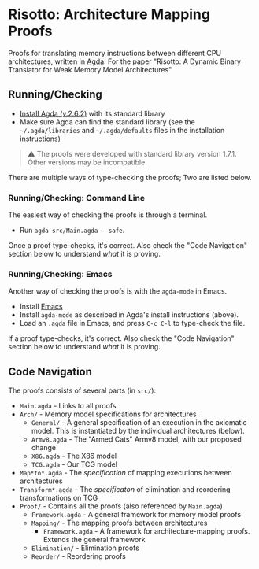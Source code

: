 # Risotto: Architecture Mapping Proofs

Proofs for translating memory instructions between different CPU architectures, written in [Agda](https://agda.readthedocs.io/). For the paper "Risotto: A Dynamic Binary Translator for Weak Memory Model Architectures"


## Running/Checking

* [Install Agda (v.2.6.2)](https://agda.readthedocs.io/en/v2.6.2/getting-started/installation.html) with its standard library
* Make sure Agda can find the standard library (see the `~/.agda/libraries` and `~/.agda/defaults` files in the installation instructions)

> :warning: The proofs were developed with standard library version 1.7.1. Other versions may be incompatible.

There are multiple ways of type-checking the proofs; Two are listed below.


### Running/Checking: Command Line

The easiest way of checking the proofs is through a terminal.

* Run `agda src/Main.agda --safe`.

Once a proof type-checks, it's correct. Also check the "Code Navigation" section below to understand *what* it is proving.


### Running/Checking: Emacs

Another way of checking the proofs is with the `agda-mode` in Emacs.

* Install [Emacs](https://www.gnu.org/software/emacs/)
* Install `agda-mode` as described in Agda's install instructions (above).
* Load an `.agda` file in Emacs, and press `C-c C-l` to type-check the file.

If a proof type-checks, it's correct. Also check the "Code Navigation" section below to understand *what* it is proving.


## Code Navigation

The proofs consists of several parts (in `src/`):

* `Main.agda` - Links to all proofs
* `Arch/` - Memory model specifications for architectures
  * `General/` - A general specification of an execution in the axiomatic model. This is instantiated by the individual architectures (below).
  * `Armv8.agda` - The "Armed Cats" Armv8 model, with our proposed change
  * `X86.agda` - The X86 model
  * `TCG.agda` - Our TCG model
* `Map*to*.agda` - The *specification* of mapping executions between architectures
* `Transform*.agda` - The *specificaton* of elimination and reordering transformations on TCG
* `Proof/` - Contains all the proofs (also referenced by `Main.agda`)
  * `Framework.agda` - A general framework for memory model proofs
  * `Mapping/` - The mapping proofs between architectures
    * `Framework.agda` - A framework for architecture-mapping proofs. Extends the general framework
  * `Elimination/` - Elimination proofs
  * `Reorder/` - Reordering proofs
